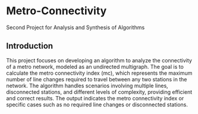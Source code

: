 # Metro-Connectivity
Second Project for Analysis and Synthesis of Algorithms

## Introduction
This project focuses on developing an algorithm to analyze the connectivity of a metro network, modeled as an undirected multigraph. The goal is to calculate the metro connectivity index (mc), which represents the maximum number of line changes required to travel between any two stations in the network. The algorithm handles scenarios involving multiple lines, disconnected stations, and different levels of complexity, providing efficient and correct results. The output indicates the metro connectivity index or specific cases such as no required line changes or disconnected stations.
